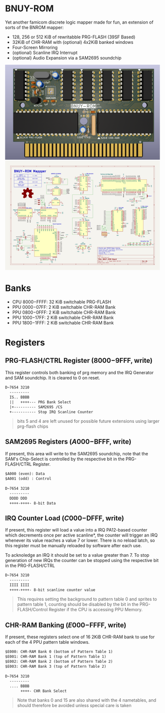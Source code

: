 # BNUY-ROM
Yet another famicom discrete logic mapper made for fun, an extension of sorts of the BNROM mapper:
* 128, 256 or 512 KiB of rewritabble PRG-FLASH (39SF Based)
* 32KiB of CHR-RAM with (optional) 4x2KiB banked windows
* Four-Screen Mirroring
* (optional) Scanline IRQ Interrupt
* (optional) Audio Expansion via a SAM2695 soundchip 

![](render.png)
![](schematic.png)

# Banks
* CPU $8000-$FFFF: 32 KiB switchable PRG-FLASH
* PPU $0000-$07FF: 2 KiB switchable CHR-RAM Bank
* PPU $0800-$0FFF: 2 KiB switchable CHR-RAM Bank
* PPU $1000-$17FF: 2 KiB switchable CHR-RAM Bank
* PPU $1800-$1FFF: 2 KiB switchable CHR-RAM Bank

# Registers

## PRG-FLASH/CTRL Register ($8000-$9FFF, write)

This register controls both banking of prg memory and the IRQ Generator and SAM soundchip. It is cleared to 0 on reset.

```
D~7654 3210
  ---------
  IS.. BBBB
  ||   ++++--- PRG Bank Select
  |+---------- SAM2695 /CS        
  +----------- Stop IRQ Scanline Counter
```
> bits 5 and 4 are left unused for possible future extensions using larger prg-flash chips

## SAM2695 Registers ($A000-$BFFF, write)

If present, this area will write to the SAM2695 soundchip, note that the SAM's Chip-Select is controlled by the respective bit in the PRG-FLASH/CTRL Register. 

```
$A000 (even): Data
$A001 (odd) : Control

D~7654 3210
  ---------
  DDDD DDD
  ++++-++++- 8-bit Data
```
## IRQ Counter Load ($C000-$DFFF, write)

If present, this register will load a value into a IRQ PA12-based counter which decrements once per active scanline*, the counter will trigger an IRQ whenever its value reaches a value 7 or lower.
There is no reload latch, so this register must be manually reloaded by software after each use.

To acknoledge an IRQ it should be set to a value greater than 7.
To stop generation of new IRQs the counter can be stopped using the respective bit in the PRG-FLASH/CTRL

```
D~7654 3210
  ---------
  IIII IIII
  ++++-++++- 8-bit scanline counter value
```
> This requires setting the background to pattern table 0 and sprites to pattern table 1, counting should be disabled by the bit in the PRG-FLASH/Control Register if the CPU is accessing PPU Memory.

## CHR-RAM Banking ($E000-$FFFF, write)

If present, these registers select one of 16 2KiB CHR-RAM bank to use for each of the 4 PPU pattern table windows.

```
$E000: CHR-RAM Bank 0 (bottom of Pattern Table 1)
$E001: CHR-RAM Bank 1 (top of Pattern Table 1)
$E002: CHR-RAM Bank 2 (bottom of Pattern Table 2)
$E003: CHR-RAM Bank 3 (top of Pattern Table 2)

D~7654 3210
  ---------
  .... BBBB
       ++++- CHR Bank Select
```
> Note that banks 0 and 15 are also shared with the 4 nametables, and should therefore be avoided unless special care is taken
